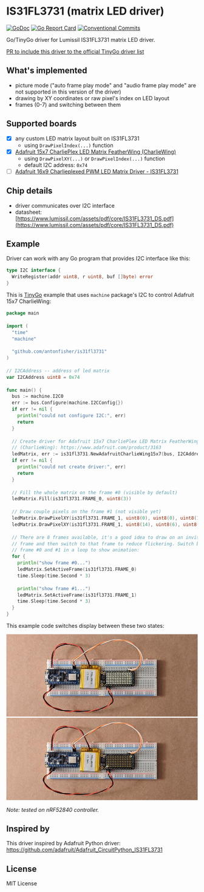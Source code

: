 # IS31FL3731 (matrix LED driver)

[![GoDoc](https://godoc.org/github.com/antonfisher/is31fl3731?status.svg)](https://godoc.org/github.com/antonfisher/is31fl3731)
[![Go Report Card](https://goreportcard.com/badge/github.com/antonfisher/is31fl3731)](https://goreportcard.com/report/github.com/antonfisher/is31fl3731)
[![Conventional Commits](https://img.shields.io/badge/Conventional%20Commits-1.0.0-green.svg)](https://conventionalcommits.org)

Go/TinyGo driver for Lumissil IS31FL3731 matrix LED driver.

[PR to include this driver to the official TinyGo driver list](https://github.com/tinygo-org/drivers/pull/370)

## What's implemented
- picture mode ("auto frame play mode" and "audio frame play mode" are not
  supported in this version of the driver)
- drawing by XY coordinates or raw pixel's index on LED layout
- frames (0-7) and switching between them

## Supported boards
- [x] any custom LED matrix layout built on IS31FL3731
  - using `DrawPixelIndex(...)` function
- [x] [Adafruit 15x7 CharliePlex LED Matrix FeatherWing (CharlieWing)](https://www.adafruit.com/product/3163)
  - using `DrawPixelXY(...)` or `DrawPixelIndex(...)` function
  - default I2C address: `0x74`
- [ ] [Adafruit 16x9 Charlieplexed PWM LED Matrix Driver - IS31FL3731](https://www.adafruit.com/product/2946)

## Chip details
- driver communicates over I2C interface
- datasheet: [https://www.lumissil.com/assets/pdf/core/IS31FL3731_DS.pdf](https://www.lumissil.com/assets/pdf/core/IS31FL3731_DS.pdf)

## Example

Driver can work with any Go program that provides I2C interface like this:
```go
type I2C interface {
  WriteRegister(addr uint8, r uint8, buf []byte) error
}
```

This is [TinyGo](https://github.com/tinygo-org/tinygo) example that uses
`machine` package's I2C to control Adafruit 15x7 CharlieWing:

```go
package main

import (
  "time"
  "machine"

  "github.com/antonfisher/is31fl3731"
)

// I2CAddress -- address of led matrix
var I2CAddress uint8 = 0x74

func main() {
  bus := machine.I2C0
  err := bus.Configure(machine.I2CConfig{})
  if err != nil {
    println("could not configure I2C:", err)
    return
  }

  // Create driver for Adafruit 15x7 CharliePlex LED Matrix FeatherWing
  // (CharlieWing): https://www.adafruit.com/product/3163
  ledMatrix, err := is31fl3731.NewAdafruitCharlieWing15x7(bus, I2CAddress)
  if err != nil {
    println("could not create driver:", err)
    return
  }

  // Fill the whole matrix on the frame #0 (visible by default)
  ledMatrix.Fill(is31fl3731.FRAME_0, uint8(3))

  // Draw couple pixels on the frame #1 (not visible yet)
  ledMatrix.DrawPixelXY(is31fl3731.FRAME_1, uint8(0), uint8(0), uint8(10))
  ledMatrix.DrawPixelXY(is31fl3731.FRAME_1, uint8(14), uint8(6), uint8(10))

  // There are 8 frames available, it's a good idea to draw on an invisible
  // frame and then switch to that frame to reduce flickering. Switch between
  // frame #0 and #1 in a loop to show animation:
  for {
    println("show frame #0...")
    ledMatrix.SetActiveFrame(is31fl3731.FRAME_0)
    time.Sleep(time.Second * 3)

    println("show frame #1...")
    ledMatrix.SetActiveFrame(is31fl3731.FRAME_1)
    time.Sleep(time.Second * 3)
  }
}
```

This example code switches display between these two states:

![picture of the display with all LEDs enabled](https://raw.githubusercontent.com/antonfisher/is31fl3731/docs/images/all-leds-on.jpg)
![picture of the display with only two LEDs enabled](https://raw.githubusercontent.com/antonfisher/is31fl3731/docs/images/two-leds-on.jpg)

*Note: tested on nRF52840 controller.*

## Inspired by

This driver inspired by Adafruit Python driver:
https://github.com/adafruit/Adafruit_CircuitPython_IS31FL3731

## License

MIT License
